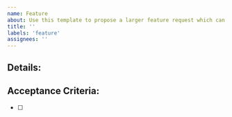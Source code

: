 ```yaml
---
name: Feature
about: Use this template to propose a larger feature request which can be broken down into story-tasks.
title: ''
labels: 'feature'
assignees: ''
---
```


## Details:


## Acceptance Criteria:
- [ ] #
